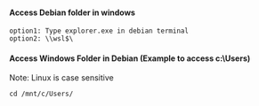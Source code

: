 #### Access Debian folder in windows
```
option1: Type explorer.exe in debian terminal
option2: \\wsl$\
```
#### Access Windows Folder in Debian (Example to access c:\Users)
Note: Linux is case sensitive
```
cd /mnt/c/Users/
```
